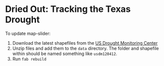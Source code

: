 Dried Out: Tracking the Texas Drought
=====================================

To update map-slider:

 1. Download the latest shapefiles from the [US Drought Monitoring Center][usdm]
 2. Unzip files and add them to the `data` directory. The folder and shapefile within should be named something like `usdm120412`.
 3. Run `fab rebuild`


[usdm]: http://droughtmonitor.unl.edu/dmshps_archive.htm